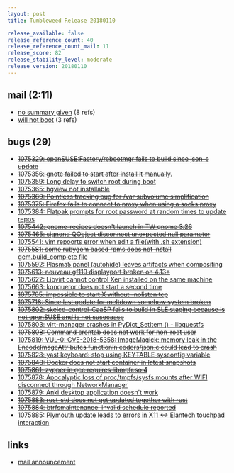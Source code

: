 ```yaml
---
layout: post
title: Tumbleweed Release 20180110

release_available: false
release_reference_count: 40
release_reference_count_mail: 11
release_score: 82
release_stability_level: moderate
release_version: 20180110
---
```


## mail (2:11)

- [no summary given](https://lists.opensuse.org/opensuse-factory/2018-01/msg00239.html) (8 refs)
- [will not boot](https://lists.opensuse.org/opensuse-factory/2018-01/msg00259.html) (3 refs)

## bugs (29)

<!--more-->

- ~~[1075329: openSUSE:Factory/rebootmgr fails to build since json-c update](https://bugzilla.opensuse.org/show_bug.cgi?id=1075329)~~
- ~~[1075356: gnote failed to start after install it manually.](https://bugzilla.opensuse.org/show_bug.cgi?id=1075356)~~
- [1075359: Long delay to switch root during boot](https://bugzilla.opensuse.org/show_bug.cgi?id=1075359)
- [1075365: hgview not installable](https://bugzilla.opensuse.org/show_bug.cgi?id=1075365)
- ~~[1075369: Pointless tracking bug for /var subvolume simplification](https://bugzilla.opensuse.org/show_bug.cgi?id=1075369)~~
- ~~[1075375: Firefox fails to connect to proxy when using a socks proxy](https://bugzilla.opensuse.org/show_bug.cgi?id=1075375)~~
- [1075384: Flatpak prompts for root password at random times to update repos](https://bugzilla.opensuse.org/show_bug.cgi?id=1075384)
- ~~[1075442: gnome-recipes doesn't launch in TW gnome 3.26](https://bugzilla.opensuse.org/show_bug.cgi?id=1075442)~~
- ~~[1075465: signond QObject disconnect unexpected null parameter](https://bugzilla.opensuse.org/show_bug.cgi?id=1075465)~~
- [1075541: vim repoorts error when edit a file(with .sh extension)](https://bugzilla.opensuse.org/show_bug.cgi?id=1075541)
- ~~[1075581: some rubygem based rpms does not install gem.build_complete file](https://bugzilla.opensuse.org/show_bug.cgi?id=1075581)~~
- [1075592: Plasma5 panel (autohide) leaves artifacts when compositing](https://bugzilla.opensuse.org/show_bug.cgi?id=1075592)
- ~~[1075613: nouveau gf119 displayport broken on 4.13+](https://bugzilla.opensuse.org/show_bug.cgi?id=1075613)~~
- [1075622: Libvirt cannot control Xen installed on the same machine](https://bugzilla.opensuse.org/show_bug.cgi?id=1075622)
- [1075663: konqueror does not start a second time](https://bugzilla.opensuse.org/show_bug.cgi?id=1075663)
- ~~[1075705: impossible to start X without -nolisten tcp](https://bugzilla.opensuse.org/show_bug.cgi?id=1075705)~~
- ~~[1075718: Since last update for meltdown somehow system broken](https://bugzilla.opensuse.org/show_bug.cgi?id=1075718)~~
- ~~[1075802: skelcd-control-CaaSP fails to build in SLE staging because is not openSUSE and is not susecaasp](https://bugzilla.opensuse.org/show_bug.cgi?id=1075802)~~
- [1075803: virt-manager crashes in PyDict_SetItem () - libguestfs](https://bugzilla.opensuse.org/show_bug.cgi?id=1075803)
- ~~[1075808: Command crontab does not work for non-root user](https://bugzilla.opensuse.org/show_bug.cgi?id=1075808)~~
- ~~[1075819: VUL-0: CVE-2018-5358: ImageMagick:  memory leak in the EncodeImageAttributes functionin coders/json.c could lead to crash](https://bugzilla.opensuse.org/show_bug.cgi?id=1075819)~~
- ~~[1075828: yast keyboard: stop using KEYTABLE sysconfig variable](https://bugzilla.opensuse.org/show_bug.cgi?id=1075828)~~
- ~~[1075848: Docker does not start container in latest snapshots](https://bugzilla.opensuse.org/show_bug.cgi?id=1075848)~~
- ~~[1075861: zypper in gcc requires libmpfr.so.4](https://bugzilla.opensuse.org/show_bug.cgi?id=1075861)~~
- [1075878: Apocalyptic loss of proc/tmpfs/sysfs mounts after WIFI disconnect through NetworkManager](https://bugzilla.opensuse.org/show_bug.cgi?id=1075878)
- [1075879: Anki desktop application doesn't work](https://bugzilla.opensuse.org/show_bug.cgi?id=1075879)
- ~~[1075883: rust-std does not get updated together with rust](https://bugzilla.opensuse.org/show_bug.cgi?id=1075883)~~
- ~~[1075884: btrfsmaintenance: invalid schedule reported](https://bugzilla.opensuse.org/show_bug.cgi?id=1075884)~~
- [1075885: Plymouth update leads to errors in X11 <-> Elantech touchpad interaction](https://bugzilla.opensuse.org/show_bug.cgi?id=1075885)



## links

- [mail announcement](https://lists.opensuse.org/opensuse-factory/2018-01/msg00235.html)
